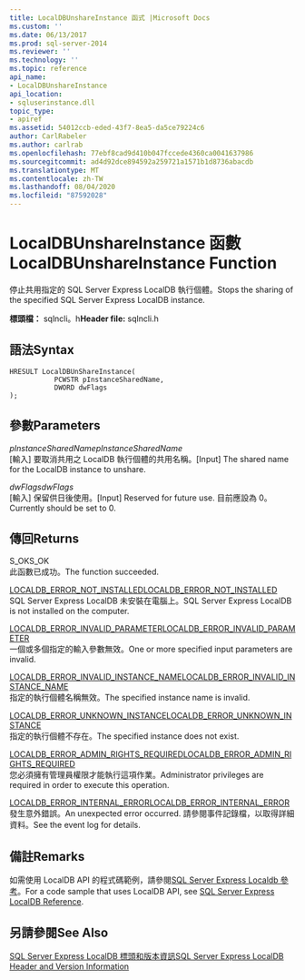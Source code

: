 ```yaml
---
title: LocalDBUnshareInstance 函式 |Microsoft Docs
ms.custom: ''
ms.date: 06/13/2017
ms.prod: sql-server-2014
ms.reviewer: ''
ms.technology: ''
ms.topic: reference
api_name:
- LocalDBUnshareInstance
api_location:
- sqluserinstance.dll
topic_type:
- apiref
ms.assetid: 54012ccb-eded-43f7-8ea5-da5ce79224c6
author: CarlRabeler
ms.author: carlrab
ms.openlocfilehash: 77ebf8cad9d410b047fccede4360ca0041637986
ms.sourcegitcommit: ad4d92dce894592a259721a1571b1d8736abacdb
ms.translationtype: MT
ms.contentlocale: zh-TW
ms.lasthandoff: 08/04/2020
ms.locfileid: "87592028"
---
```

# <a name="localdbunshareinstance-function"></a><span data-ttu-id="64aa2-102">LocalDBUnshareInstance 函數</span><span class="sxs-lookup"><span data-stu-id="64aa2-102">LocalDBUnshareInstance Function</span></span>
  <span data-ttu-id="64aa2-103">停止共用指定的 SQL Server Express LocalDB 執行個體。</span><span class="sxs-lookup"><span data-stu-id="64aa2-103">Stops the sharing of the specified SQL Server Express LocalDB instance.</span></span>  
  
 <span data-ttu-id="64aa2-104">**標頭檔：** sqlncli。h</span><span class="sxs-lookup"><span data-stu-id="64aa2-104">**Header file:** sqlncli.h</span></span>  
  
## <a name="syntax"></a><span data-ttu-id="64aa2-105">語法</span><span class="sxs-lookup"><span data-stu-id="64aa2-105">Syntax</span></span>  
  
```  
HRESULT LocalDBUnShareInstance(  
           PCWSTR pInstanceSharedName,   
           DWORD dwFlags   
);  
```  
  
## <a name="parameters"></a><span data-ttu-id="64aa2-106">參數</span><span class="sxs-lookup"><span data-stu-id="64aa2-106">Parameters</span></span>  
 <span data-ttu-id="64aa2-107">*pInstanceSharedName*</span><span class="sxs-lookup"><span data-stu-id="64aa2-107">*pInstanceSharedName*</span></span>  
 <span data-ttu-id="64aa2-108">[輸入] 要取消共用之 LocalDB 執行個體的共用名稱。</span><span class="sxs-lookup"><span data-stu-id="64aa2-108">[Input] The shared name for the LocalDB instance to unshare.</span></span>  
  
 <span data-ttu-id="64aa2-109">*dwFlags*</span><span class="sxs-lookup"><span data-stu-id="64aa2-109">*dwFlags*</span></span>  
 <span data-ttu-id="64aa2-110">[輸入] 保留供日後使用。</span><span class="sxs-lookup"><span data-stu-id="64aa2-110">[Input] Reserved for future use.</span></span> <span data-ttu-id="64aa2-111">目前應設為 0。</span><span class="sxs-lookup"><span data-stu-id="64aa2-111">Currently should be set to 0.</span></span>  
  
## <a name="returns"></a><span data-ttu-id="64aa2-112">傳回</span><span class="sxs-lookup"><span data-stu-id="64aa2-112">Returns</span></span>  
 <span data-ttu-id="64aa2-113">S_OK</span><span class="sxs-lookup"><span data-stu-id="64aa2-113">S_OK</span></span>  
 <span data-ttu-id="64aa2-114">此函數已成功。</span><span class="sxs-lookup"><span data-stu-id="64aa2-114">The function succeeded.</span></span>  
  
 [<span data-ttu-id="64aa2-115">LOCALDB_ERROR_NOT_INSTALLED</span><span class="sxs-lookup"><span data-stu-id="64aa2-115">LOCALDB_ERROR_NOT_INSTALLED</span></span>](../express-localdb-error-messages/localdb-error-not-installed.md)  
 <span data-ttu-id="64aa2-116">SQL Server Express LocalDB 未安裝在電腦上。</span><span class="sxs-lookup"><span data-stu-id="64aa2-116">SQL Server Express LocalDB is not installed on the computer.</span></span>  
  
 [<span data-ttu-id="64aa2-117">LOCALDB_ERROR_INVALID_PARAMETER</span><span class="sxs-lookup"><span data-stu-id="64aa2-117">LOCALDB_ERROR_INVALID_PARAMETER</span></span>](../express-localdb-error-messages/localdb-error-invalid-parameter.md)  
 <span data-ttu-id="64aa2-118">一個或多個指定的輸入參數無效。</span><span class="sxs-lookup"><span data-stu-id="64aa2-118">One or more specified input parameters are invalid.</span></span>  
  
 [<span data-ttu-id="64aa2-119">LOCALDB_ERROR_INVALID_INSTANCE_NAME</span><span class="sxs-lookup"><span data-stu-id="64aa2-119">LOCALDB_ERROR_INVALID_INSTANCE_NAME</span></span>](../express-localdb-error-messages/localdb-error-invalid-instance-name.md)  
 <span data-ttu-id="64aa2-120">指定的執行個體名稱無效。</span><span class="sxs-lookup"><span data-stu-id="64aa2-120">The specified instance name is invalid.</span></span>  
  
 [<span data-ttu-id="64aa2-121">LOCALDB_ERROR_UNKNOWN_INSTANCE</span><span class="sxs-lookup"><span data-stu-id="64aa2-121">LOCALDB_ERROR_UNKNOWN_INSTANCE</span></span>](../express-localdb-error-messages/localdb-error-unknown-instance.md)  
 <span data-ttu-id="64aa2-122">指定的執行個體不存在。</span><span class="sxs-lookup"><span data-stu-id="64aa2-122">The specified instance does not exist.</span></span>  
  
 [<span data-ttu-id="64aa2-123">LOCALDB_ERROR_ADMIN_RIGHTS_REQUIRED</span><span class="sxs-lookup"><span data-stu-id="64aa2-123">LOCALDB_ERROR_ADMIN_RIGHTS_REQUIRED</span></span>](../express-localdb-error-messages/localdb-error-admin-rights-required.md)  
 <span data-ttu-id="64aa2-124">您必須擁有管理員權限才能執行這項作業。</span><span class="sxs-lookup"><span data-stu-id="64aa2-124">Administrator privileges are required in order to execute this operation.</span></span>  
  
 [<span data-ttu-id="64aa2-125">LOCALDB_ERROR_INTERNAL_ERROR</span><span class="sxs-lookup"><span data-stu-id="64aa2-125">LOCALDB_ERROR_INTERNAL_ERROR</span></span>](../express-localdb-error-messages/localdb-error-internal-error.md)  
 <span data-ttu-id="64aa2-126">發生意外錯誤。</span><span class="sxs-lookup"><span data-stu-id="64aa2-126">An unexpected error occurred.</span></span> <span data-ttu-id="64aa2-127">請參閱事件記錄檔，以取得詳細資料。</span><span class="sxs-lookup"><span data-stu-id="64aa2-127">See the event log for details.</span></span>  
  
## <a name="remarks"></a><span data-ttu-id="64aa2-128">備註</span><span class="sxs-lookup"><span data-stu-id="64aa2-128">Remarks</span></span>  
 <span data-ttu-id="64aa2-129">如需使用 LocalDB API 的程式碼範例，請參閱[SQL Server Express Localdb 參考](../sql-server-express-localdb-reference.md)。</span><span class="sxs-lookup"><span data-stu-id="64aa2-129">For a code sample that uses LocalDB API, see [SQL Server Express LocalDB Reference](../sql-server-express-localdb-reference.md).</span></span>  
  
## <a name="see-also"></a><span data-ttu-id="64aa2-130">另請參閱</span><span class="sxs-lookup"><span data-stu-id="64aa2-130">See Also</span></span>  
 [<span data-ttu-id="64aa2-131">SQL Server Express LocalDB 標頭和版本資訊</span><span class="sxs-lookup"><span data-stu-id="64aa2-131">SQL Server Express LocalDB Header and Version Information</span></span>](sql-server-express-localdb-header-and-version-information.md)  
  
  

